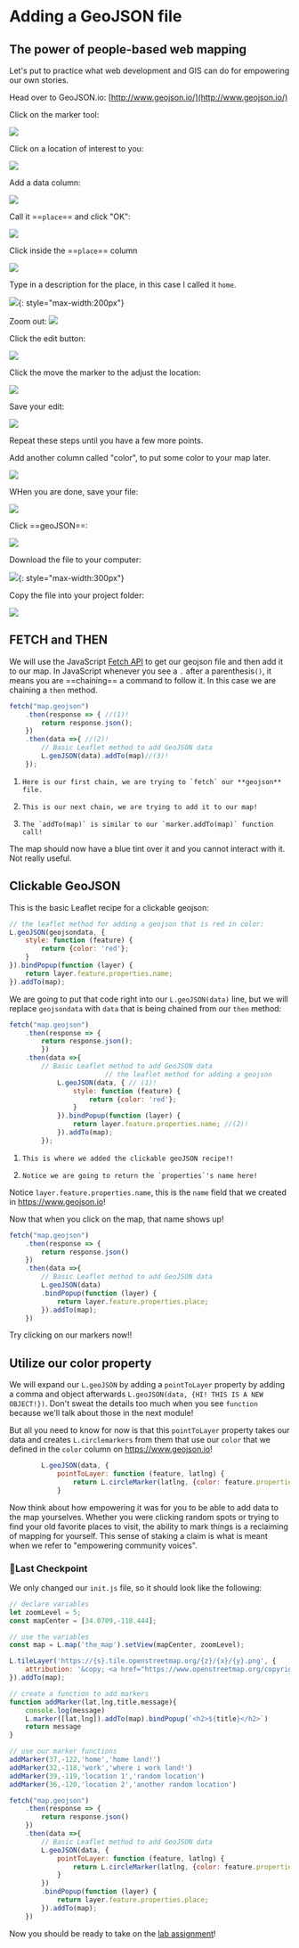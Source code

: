 # Adding a GeoJSON file

## The power of people-based web mapping

Let's put to practice what web development and GIS can do for empowering our own stories.

Head over to GeoJSON.io:
[http://www.geojson.io/](http://www.geojson.io/)

Click on the marker tool:

![](./media/geojson1.png)

Click on a location of interest to you:

![](./media/geojson2.png)

Add a data column:

![](./media/geojson3.png)

Call it ==`place`== and click "OK":

![](./media/geojson4.png)

Click inside the ==`place`== column

![](./media/geojson6.png)

Type in a description for the place, in this case I called it `home`.

![](./media/geojson_home.png){: style="max-width:200px"}

Zoom out:
![](./media/geojson8.png)

Click the edit button:

![](./media/geojson9.png)

Click the move the marker to the adjust the location:

![](./media/geojson9a.png)

Save your edit:

![](./media/geojson10.png)

Repeat these steps until you have a few more points.

Add another column called "color", to put some color to your map later.

![](./media/geojson7a.png)

WHen you are done, save your file:

![](./media/geojson11.png)

Click ==geoJSON==:

![](./media/geojson12.png)

Download the file to your computer:

![](./media/geojson13.png){: style="max-width:300px"}

Copy the file into your project folder:

![](./media/geojson15.png)

## FETCH and THEN

We will use the JavaScript [Fetch API](https://developer.mozilla.org/en-US/docs/Web/API/Fetch_API/Using_Fetch) to get our geojson file and then add it to our map. In JavaScript whenever you see a `.` after a parenthesis`()`, it means you are ==chaining== a command to follow it. In this case we are chaining a `then` method. 

```js 
fetch("map.geojson")
    .then(response => { //(1)! 
        return response.json();
    })
    .then(data =>{ //(2)!
        // Basic Leaflet method to add GeoJSON data
        L.geoJSON(data).addTo(map)//(3)!
    });
```

1.     Here is our first chain, we are trying to `fetch` our **geojson** file.
2.     This is our next chain, we are trying to add it to our map!
3.     The `addTo(map)` is similar to our `marker.addTo(map)` function call!

The map should now have a blue tint over it and you cannot interact with it. Not really useful.

## Clickable GeoJSON

This is the basic Leaflet recipe for a clickable geojson:

```javascript
// the leaflet method for adding a geojson that is red in color:
L.geoJSON(geojsondata, {
    style: function (feature) {
        return {color: 'red'};
    }
}).bindPopup(function (layer) {
    return layer.feature.properties.name;
}).addTo(map);
```

We are going to put that code right into our `L.geoJSON(data)` line, but we will replace `geojsondata` with `data` that is being chained from our `then` method:

```javascript
fetch("map.geojson")
	.then(response => {
		return response.json();
		})
    .then(data =>{
        // Basic Leaflet method to add GeoJSON data
                        // the leaflet method for adding a geojson
            L.geoJSON(data, { // (1)!
                style: function (feature) {
                    return {color: 'red'};
                }
            }).bindPopup(function (layer) {
                return layer.feature.properties.name; //(2)!
            }).addTo(map);
        });
```

1.     This is where we added the clickable geoJSON recipe!!
2.     Notice we are going to return the `properties`'s name here!

Notice `layer.feature.properties.name`, this is the `name` field that we created in https://www.geojson.io! 

Now that when you click on the map, that name shows up!


```javascript
fetch("map.geojson")
    .then(response => {
        return response.json()
    })
    .then(data =>{
        // Basic Leaflet method to add GeoJSON data
        L.geoJSON(data)
        .bindPopup(function (layer) {
            return layer.feature.properties.place;
        }).addTo(map);
    })
```

Try clicking on our markers now!!
## Utilize our color property

We will expand our `L.geoJSON` by adding a `pointToLayer` property by adding a comma and object afterwards `L.geoJSON(data, {HI! THIS IS A NEW OBJECT!})`. Don't sweat the details too much when you see `function` because we'll talk about those in the next module! 

But all you need to know for now is that this `pointToLayer` property takes our data and creates `L.circlemarkers` from them that use our `color` that we defined in the `color` column on https://www.geojson.io! 

```javascript
        L.geoJSON(data, {
            pointToLayer: function (feature, latlng) {
                return L.circleMarker(latlng, {color: feature.properties.color});
            }
```

Now think about how empowering it was for you to be able to add data to the map yourselves. Whether you were clicking random spots or trying to find your old favorite places to visit, the ability to mark things is a reclaiming of mapping for yourself. This sense of staking a claim is what is meant when we refer to "empowering community voices".

### 🏁Last Checkpoint

We only changed our `init.js` file, so it should look like the following:

```js title="js/init.js" linenums="1" hl_lines="25-39"
// declare variables
let zoomLevel = 5;
const mapCenter = [34.0709,-118.444];

// use the variables
const map = L.map('the_map').setView(mapCenter, zoomLevel);

L.tileLayer('https://{s}.tile.openstreetmap.org/{z}/{x}/{y}.png', {
    attribution: '&copy; <a href="https://www.openstreetmap.org/copyright">OpenStreetMap</a> contributors'
}).addTo(map);

// create a function to add markers
function addMarker(lat,lng,title,message){
    console.log(message)
    L.marker([lat,lng]).addTo(map).bindPopup(`<h2>${title}</h2>`)
    return message
}

// use our marker functions
addMarker(37,-122,'home','home land!')
addMarker(32,-118,'work','where i work land!')
addMarker(39,-119,'location 1','random location')
addMarker(36,-120,'location 2','another random location')

fetch("map.geojson")
    .then(response => {
        return response.json()
    })
    .then(data =>{
        // Basic Leaflet method to add GeoJSON data
        L.geoJSON(data, {
            pointToLayer: function (feature, latlng) {
                return L.circleMarker(latlng, {color: feature.properties.color});
            }
        })
        .bindPopup(function (layer) {
            return layer.feature.properties.place;
        }).addTo(map);
    })
```

Now you should be ready to take on the [lab assignment](lab_assignment.md)!
